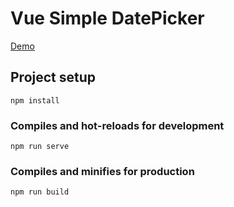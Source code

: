 # Vue Simple DatePicker

[Demo](https://zasper32171.github.io/datepicker/)

## Project setup
```
npm install
```

### Compiles and hot-reloads for development
```
npm run serve
```

### Compiles and minifies for production
```
npm run build
```
